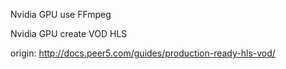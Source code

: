 Nvidia GPU use FFmpeg

Nvidia GPU create VOD HLS

origin: http://docs.peer5.com/guides/production-ready-hls-vod/
